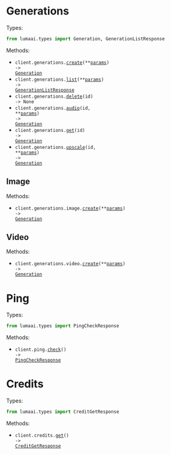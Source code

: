 # Generations

Types:

```python
from lumaai.types import Generation, GenerationListResponse
```

Methods:

- <code title="post /generations">client.generations.<a href="./src/lumaai/resources/generations/generations.py">create</a>(\*\*<a href="src/lumaai/types/generation_create_params.py">params</a>) -> <a href="./src/lumaai/types/generation.py">Generation</a></code>
- <code title="get /generations">client.generations.<a href="./src/lumaai/resources/generations/generations.py">list</a>(\*\*<a href="src/lumaai/types/generation_list_params.py">params</a>) -> <a href="./src/lumaai/types/generation_list_response.py">GenerationListResponse</a></code>
- <code title="delete /generations/{id}">client.generations.<a href="./src/lumaai/resources/generations/generations.py">delete</a>(id) -> None</code>
- <code title="post /generations/{id}/audio">client.generations.<a href="./src/lumaai/resources/generations/generations.py">audio</a>(id, \*\*<a href="src/lumaai/types/generation_audio_params.py">params</a>) -> <a href="./src/lumaai/types/generation.py">Generation</a></code>
- <code title="get /generations/{id}">client.generations.<a href="./src/lumaai/resources/generations/generations.py">get</a>(id) -> <a href="./src/lumaai/types/generation.py">Generation</a></code>
- <code title="post /generations/{id}/upscale">client.generations.<a href="./src/lumaai/resources/generations/generations.py">upscale</a>(id, \*\*<a href="src/lumaai/types/generation_upscale_params.py">params</a>) -> <a href="./src/lumaai/types/generation.py">Generation</a></code>

## Image

Methods:

- <code title="post /generations/image">client.generations.image.<a href="./src/lumaai/resources/generations/image.py">create</a>(\*\*<a href="src/lumaai/types/generations/image_create_params.py">params</a>) -> <a href="./src/lumaai/types/generation.py">Generation</a></code>

## Video

Methods:

- <code title="post /generations">client.generations.video.<a href="./src/lumaai/resources/generations/video.py">create</a>(\*\*<a href="src/lumaai/types/generations/video_create_params.py">params</a>) -> <a href="./src/lumaai/types/generation.py">Generation</a></code>

# Ping

Types:

```python
from lumaai.types import PingCheckResponse
```

Methods:

- <code title="get /ping">client.ping.<a href="./src/lumaai/resources/ping.py">check</a>() -> <a href="./src/lumaai/types/ping_check_response.py">PingCheckResponse</a></code>

# Credits

Types:

```python
from lumaai.types import CreditGetResponse
```

Methods:

- <code title="get /credits">client.credits.<a href="./src/lumaai/resources/credits.py">get</a>() -> <a href="./src/lumaai/types/credit_get_response.py">CreditGetResponse</a></code>
